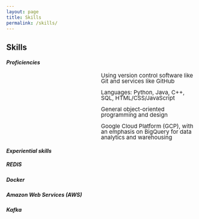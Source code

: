 ```yaml
---
layout: page
title: Skills
permalink: /skills/
---
```


<!-- 
    Heading : Font Size
    -------------------
        h1  :   24px    (What the fuck?)
        h2  :   32px 
        h3  :   26px    (What the fuck what the fuck?)
        h4  :   20px 
        h5  :   13.28px
        h6  :   10.76px
 -->


## Skills

<!-- The main title, for some reason, has to be h2. The subtitles should be h3 or set to a custom size. -->

#### _Proficiencies_
<div style="line-height: 100%; font-size: 15px; margin-left: 50%;">
    <p>Using version control software like Git and services like GitHub</p>
    <p>Languages: Python, Java, C++, SQL, HTML/CSS/JavaScript</p>
    <p>General object-oriented programming and design</p>
    <p>Google Cloud Platform (GCP), with an emphasis on BigQuery for data analytics and warehousing</p>
</div>
<!-- Neither size is good enough; we'll have to make everything p tags or something with a specific font size -->
<!-- Wrap each section in a <div> and set the font size -->

#### _Experiential skills_
##### REDIS
##### Docker
##### Amazon Web Services (AWS)
##### Kafka
